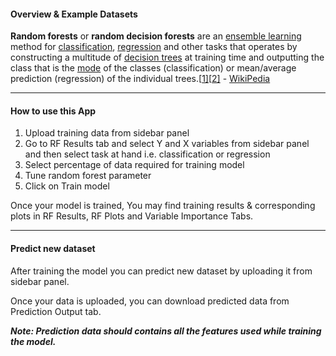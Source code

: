 #### Overview & Example Datasets

**Random forests** or **random decision forests** are an [ensemble learning](https://en.wikipedia.org/wiki/Ensemble_learning) method for [classification](https://en.wikipedia.org/wiki/Statistical_classification), [regression](https://en.wikipedia.org/wiki/Regression_analysis) and other tasks that operates by constructing a multitude of [decision trees](https://en.wikipedia.org/wiki/Decision_tree_learning) at training time and outputting the class that is the [mode](https://en.wikipedia.org/wiki/Mode_(statistics)) of the classes (classification) or mean/average prediction (regression) of the individual trees.[[1\]](https://en.wikipedia.org/wiki/Random_forest#cite_note-ho1995-1)[[2\]](https://en.wikipedia.org/wiki/Random_forest#cite_note-ho1998-2) - [WikiPedia](https://en.wikipedia.org/wiki/Random_forest)

------

#### How to use this App

1. Upload training data from sidebar panel
2. Go to RF Results tab and select Y and X variables from sidebar panel and then select task at hand i.e. classification or regression
3. Select percentage of data required for training model
4. Tune random forest parameter
5. Click on Train model 



Once your model is trained, You may find training results & corresponding plots in RF Results, RF Plots and Variable Importance Tabs.

------

#### Predict new dataset

After training the model you can predict new dataset by uploading it from sidebar panel.

Once your data is uploaded, you can download predicted data from Prediction Output tab.

***Note: Prediction data should contains all the features used while training the model.***

